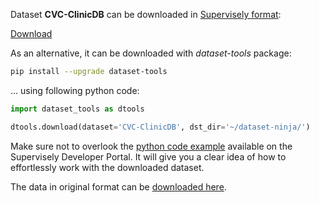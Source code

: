 Dataset **CVC-ClinicDB** can be downloaded in [Supervisely format](https://developer.supervisely.com/api-references/supervisely-annotation-json-format):

 [Download](https://assets.supervisely.com/supervisely-supervisely-assets-public/teams_storage/e/n/yx/yldqfiuIPbNtvP1dxKxLT9o2rodD5t39rauvjhMHKewgJH6qsO7fSwm7Kg3T11cW8TA1xSnjsLNEgi4vvXRyeSxTRLUGbB6nRBQKz9S4a2PU0erQyt8iSWUA8e81.tar)

As an alternative, it can be downloaded with *dataset-tools* package:
``` bash
pip install --upgrade dataset-tools
```

... using following python code:
``` python
import dataset_tools as dtools

dtools.download(dataset='CVC-ClinicDB', dst_dir='~/dataset-ninja/')
```
Make sure not to overlook the [python code example](https://developer.supervisely.com/getting-started/python-sdk-tutorials/iterate-over-a-local-project) available on the Supervisely Developer Portal. It will give you a clear idea of how to effortlessly work with the downloaded dataset.

The data in original format can be [downloaded here](https://polyp.grand-challenge.org/CVCClinicDB/).
